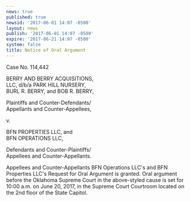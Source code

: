 ```yaml
---
news: true
published: true
newsid: '2017-06-01 14:07 -0500'
layout: news
publish: '2017-06-01 14:07 -0500'
expire: '2017-06-21 14:07 -0500'
system: false
title: Notice of Oral Argument
---
```

Case No. 114,442

BERRY AND BERRY ACQUISITIONS,  
LLC, d/b/a PARK HILL NURSERY,  
BURL R. BERRY, and BOB R. BERRY,

Plaintiffs and Counter-Defendants/  
Appellants and Counter-Appellees,

v.

BFN PROPERTIES LLC, and  
BFN OPERATIONS LLC,

Defendants and Counter-Plaintiffs/  
Appellees and Counter-Appellants.

Appellees and Counter-Appellants BFN Operations LLC's and BFN Properties LLC's Request for Oral Argument is granted. Oral argument before the Oklahoma Supreme Court in the above-styled cause is set for 10:00 a.m. on June 20, 2017, in the Supreme Court Courtroom located on the 2nd floor of the State Capitol.